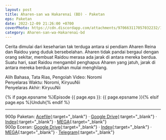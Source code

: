 ```yaml
---
layout: post
title: Aharen-san wa Hakarenai (BD) - Paketan
eps: Paketan
date: 2022-12-09 21:26:00 +0700
coverPhoto: https://cdn.discordapp.com/attachments/970663117057032232/1050748838606012447/mpv-shot0172.jpg
category: Aharen-san-wa-Hakarenai-bd
---
```


Cerita dimulai dari keseharian tak terduga antara si pendiam Aharen Reina dan Raidou yang duduk bersebelahan.
Aharen tidak pandai bergaul dengan orang sekitar, membuat Raidou merasa ada jarak di antara mereka berdua.
Suatu hari, saat Raidou mengambil penghapus Aharen yang jatuh, jarak di antara mereka berdua perlahan mulai menghilang.


Alih Bahasa, Tata Rias, Pengolah Video: Noromi
<br>
Penyelaras Waktu: Noromi, KiryuuNii
<br>
Penyelaras Akhir: KiryuuNii

{% if page.epsname %}Episode {{ page.eps }}: {{ page.epsname }}{% elsif page.eps %}Unduh{% endif %}

---
900p Paketan: [Acefile](https://acefile.co/f/89733584/a-1-aharen-san-wa-hakarenai-bd900p-truehd-7z){:target="_blank"} &middot; [Google Drive](https://drive.google.com/file/d/1Ktmb8cVGyeiJpAkJvJU_0DK5dCFxEXWA/view?usp=share_link){:target="_blank"} &middot; [Index](https://proyek.a-1ddl.workers.dev/0:/Musim%20Semi%202022/%5BBD%5D/%5BA-1%5D%20Aharen-san%20wa%20Hakarenai%20%5BBD%5D%5B900p%20TrueHD%5D/){:target="_blank"} &middot; [MEGA](https://mega.nz/file/KV0A2bJT#Uw2IZta-Qos4vnbdhCoB0z37o_Vlm7OdltP11pLvlDs){:target="_blank"}<br>
900p Eceran: [Google Drive](https://drive.google.com/drive/folders/1LmR9Ii-9VB8k-lMtXIs_IlzvagoRtaRg?usp=share_link){:target="_blank"} &middot; [Index](https://proyek.a-1ddl.workers.dev/0:/Musim%20Semi%202022/[BD]/[A-1]%20Aharen-san%20wa%20Hakarenai%20[BD][900p%20TrueHD]/){:target="_blank"} &middot; [MEGA](https://mega.nz/folder/XZlUEajJ#F3XtjZaVxzSy1wNqDFR65A){:target="_blank"} &middot; [Telegram](https://t.me/a1fansub/190){:target="_blank"}